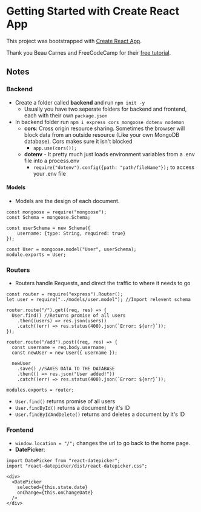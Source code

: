 # Getting Started with Create React App

This project was bootstrapped with [Create React App](https://github.com/facebook/create-react-app).

Thank you Beau Carnes and FreeCodeCamp for their [free tutorial](https://youtu.be/7CqJlxBYj-M).

## Notes

### Backend

- Create a folder called **backend** and run `npm init -y`
  - Usually you have two seperate folders for backend and frontend, each with their own `package.json`
- In backend folder run `npm i express cors mongoose dotenv nodemon`
  - **cors**: Cross origin resource sharing. Sometimes the browser will block data from an outside resource (Like your own MongoDB database). Cors makes sure it isn't blocked
    - `app.use(cors());`
  - **dotenv** - It pretty much just loads environment variables from a .env file into a process.env
    - `require("dotenv").config({path: "path/fileName"});` to access your .env file

#### Models

- Models are the design of each document.

```
const mongoose = require("mongoose");
const Schema = mongoose.Schema;

const userSchema = new Schema({
    username: {type: String, required: true}
});

const User = mongoose.model("User", userSchema);
module.exports = User;
```

### Routers

- Routers handle Requests, and direct the traffic to where it needs to go

```
const router = require("express").Router();
let user = require("../models/user.model"); //Import relevent schema

router.route("/").get((req, res) => {
  User.find() //Returns promise of all users
    .then((users) => res.json(users))
    .catch((err) => res.status(400).json(`Error: ${err}`));
});

router.route("/add").post((req, res) => {
  const username = req.body.username;
  const newUser = new User({ username });

  newUser
    .save() //SAVES DATA TO THE DATABASE
    .then(() => res.json("User added!"))
    .catch((err) => res.status(400).json(`Error: ${err}`));

modules.exports = router;
```

- `User.find()` returns promise of all users
- `User.findById()` returns a document by it's ID
- `User.findByIdAndDelete()` returns and deletes a document by it's ID

### Frontend

- `window.location = "/";` changes the url to go back to the home page.
- **DatePicker**:

```
import DatePicker from "react-datepicker";
import "react-datepicker/dist/react-datepicker.css";

<div>
  <DatePicker
    selected={this.state.date}
    onChange={this.onChangeDate}
  />
</div>
```
